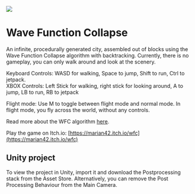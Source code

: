 ![](https://i.imgur.com/nudwW5W.jpg)

# Wave Function Collapse

An infinite, procedurally generated city, assembled out of blocks using the Wave Function Collapse algorithm with backtracking.
Currently, there is no gameplay, you can only walk around and look at the scenery.

Keyboard Controls: WASD for walking, Space to jump, Shift to run, Ctrl to jetpack.  
XBOX Controls: Left Stick for walking, right stick for looking around, A to jump, LB to run, RB to jetpack

Flight mode: Use M to toggle between flight mode and normal mode. In flight mode, you fly across the world, without any controls.

Read more about the WFC algorithm [here](https://github.com/mxgmn/WaveFunctionCollapse).

Play the game on Itch.io: [https://marian42.itch.io/wfc](https://marian42.itch.io/wfc)

## Unity project

To view the project in Unity, import it and download the Postprocessing stack from the Asset Store. Alternatively, you can remove the Post Processing Behaviour from the Main Camera.
